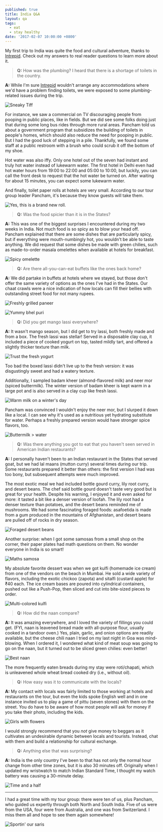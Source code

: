 ```yaml
---
published: true
title: India Q&A
layout: qa
tags:
  - eat
  - stay healthy
date: '2017-02-07 10:00:00 +0800'
---
```

My first trip to India was quite the food and cultural adventure, thanks to [Intrepid][intrepid]. Check out my answers to real reader questions to learn more about it.

<!--more-->

> **Q:** How was the plumbing? I heard that there is a shortage of toilets in the country.

**A:** While I'm sure [Intrepid][intrepid] wouldn't arrange any accommodations where we'd have a problem finding toilets, we were exposed to some plumbing-related issues during the trip.

![Sneaky Tiff]({{site.baseurl}}/images/2017/02/07-india-qa/public-urinals.jpg)

For instance, we saw a commercial on TV discouraging people from pooping in public places, like in fields. But we did see some folks doing just that during some long bus rides through more rural areas. Pancham told us about a government program that subsidizes the building of toilets in people's homes, which should also reduce the need for pooping in public. But I had the good luck of stepping in a pile. Thankfully, we found some staff at a public restroom with a brush who could scrub it off the bottom of my shoe.

Hot water was also iffy. Only one hotel out of the seven had instant and truly hot water instead of lukewarm water. The first hotel in Delhi even had hot water hours from 19:00 to 22:00 and 05:00 to 10:00, but luckily, you can call the front desk to request that the hot water be turned on. After waiting for about 15 minutes, you can expect some lukewarm water.

And finally, toilet paper rolls at hotels are very small. According to our tour group leader Pancham, it's because they know guests will take them.

![Yes, this is a brand new roll.]({{site.baseurl}}/images/2017/02/07-india-qa/toilet-paper-roll.jpg)

> **Q:** Was the food spicier than it is in the States?

**A:** This was one of the biggest surprises I encountered during my two weeks in India. Not much food is so spicy as to blow your head off. Pancham explained that there are some dishes that are particularly spicy, but if everything were mouth-numbingly hot, you wouldn't be able to taste anything. We did request that some dishes be made with green chilies, such as made-to-order masala omelettes when available at hotels for breakfast.

![Spicy omelette]({{site.baseurl}}/images/2017/02/07-india-qa/masala-omelette.jpg)

> **Q:** Are there all-you-can-eat buffets like the ones back home?

**A:** We did partake in buffets at hotels where we stayed, but those don't offer the same variety of options as the ones I've had in the States. Our chaat crawls were a nice indication of how locals can fill their bellies with outstanding street food for not many rupees.

![Freshly grilled paneer]({{site.baseurl}}/images/2017/02/07-india-qa/tandoori-paneer.jpg)

![Yummy bhel puri]({{site.baseurl}}/images/2017/02/07-india-qa/bhel-puri.jpg)

> **Q:** Did you get mango lassi everywhere?

**A:** It wasn't mango season, but I did get to try lassi, both freshly made and from a box. The fresh lassi was stellar! Served in a disposable clay cup, it included a piece of cooked yogurt on top, tasted mildly tart, and offered a slightly thicker texture than milk.

![Trust the fresh yogurt]({{site.baseurl}}/images/2017/02/07-india-qa/fresh-lassi.jpg)

Too bad the boxed lassi didn't live up to the fresh version: it was disgustingly sweet and had a watery texture.

Additionally, I sampled badam kheer (almond-flavored milk) and neer mor (spiced buttermilk). The winter version of badam kheer is kept warm in a large pot and is also served in a clay cup like fresh lassi.

![Warm milk on a winter's day]({{site.baseurl}}/images/2017/02/07-india-qa/badam-kheer.jpg)

Pancham was convinced I wouldn't enjoy the neer mor, but I slurped it down like a local. I can see why it's used as a nutritious yet hydrating substitute for water. Perhaps a freshly prepared version would have stronger spice flavors, too.

![Buttermilk > water]({{site.baseurl}}/images/2017/02/07-india-qa/neer-mor.jpg)

> **Q:** Was there anything you got to eat that you haven't seen served in American Indian restaurants?

**A:** I personally haven't been to an Indian restaurant in the States that served goat, but we had lal maans (mutton curry) several times during our trip. Some restaurants prepared it better than others: the first version I had was too bony, but subsequent attempts were much improved.

The most exotic meal we had included bottle gourd curry, lily root curry, and desert beans. The chef said bottle gourd doesn't taste very good but is great for your health. Despite his warning, I enjoyed it and even asked for more: it tasted a bit like a denser version of loofah. The lily root had a denser texture than potatoes, and the desert beans reminded me of mushrooms. We had some fascinating foraged foods: asafoetida is made from a gum produced in the mountains of Afghanistan, and desert beans are pulled off of rocks in dry season.

![Foraged desert beans]({{site.baseurl}}/images/2017/02/07-india-qa/desert-beans.jpg)

Another surprise: when I got some samosas from a small shop on the corner, their paper plates had math questions on them. No wonder everyone in India is so smart!

![Maths samosa]({{site.baseurl}}/images/2017/02/07-india-qa/samosa.jpg)

My absolute favorite dessert was when we got kulfi (homemade ice cream) from one of the vendors on the beach in Mumbai. He sold a wide variety of flavors, including the exotic chickoo (zapota) and sitalfi (custard apple) for ₹40 each. The ice cream bases are poured into cylindrical containers, pushed out like a Push-Pop, then sliced and cut into bite-sized pieces to order.

![Multi-colored kulfi]({{site.baseurl}}/images/2017/02/07-india-qa/kulfi.jpg)

> **Q:** How did the naan compare?

**A:** It was amazing everywhere, and I loved the variety of fillings you could get. (FYI, naan is leavened bread made with all-purpose flour, usually cooked in a tandoor oven.) Yes, plain, garlic, and onion options are readily available, but the cheese chili naan I tried on my last night in Goa was mind-blowing. When I ordered it, I wondered what kind of meat soup was going to go on the naan, but it turned out to be sliced green chilies: even better!

![Best naan]({{site.baseurl}}/images/2017/02/07-india-qa/cheese-chili-naan.jpg)

The more frequently eaten breads during my stay were roti/chapati, which is unleavened whole wheat bread cooked dry (i.e., without oil).

> **Q:** How easy was it to communicate with the locals?

**A:** My contact with locals was fairly limited to those working at hotels and restaurants on the tour, but even the kids spoke English well and in one instance invited us to play a game of pittu (seven stones) with them on the street. You do have to be aware of how most people will ask for money if you take their photo, including the kids.

![Girls with flowers]({{site.baseurl}}/images/2017/02/07-india-qa/local-girls.jpg)

I would strongly recommend that you *not* give money to beggars as it cultivates an undesirable dynamic between locals and tourists. Instead, chat with them and build a relationship for cultural exchange.

> **Q:** Anything else that was surprising?

**A:** India is the only country I've been to that has not only the normal hour change from other time zones, but it is also 30 minutes off. Originally when I updated my wristwatch to match Indian Standard Time, I thought my watch battery was causing a 30-minute delay.

![Time and a half]({{site.baseurl}}/images/2017/02/07-india-qa/timezones.jpg)

---

I had a great time with my tour group: there were ten of us, plus Pancham, who guided us expertly through both North and South India. Five of us were from the USA, four were from Australia, and one was from Switzerland. I miss them all and hope to see them again somewhere!

![Sportin' our saris]({{site.baseurl}}/images/2017/02/07-india-qa/saris.jpg)

[intrepid]: http://www.intrepidtravel.com/en/india/real-food-adventure-india-102068

